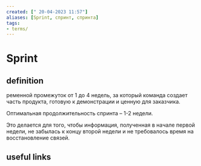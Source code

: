 ```yaml
---
created: [" 20-04-2023 11:57"]
aliases: [Sprint, спринт, спринта]
tags:
- terms/
---
```


# Sprint

## definition

ременной промежуток от 1 до 4 недель, за который команда создает часть продукта, готовую к демонстрации и ценную для заказчика. 

Оптимальная продолжительность спринта – 1-2 недели. 

Это делается для того, чтобы информация, полученная в начале первой недели, не забылась к концу второй недели и не требовалось время на восстановление связей.
 
## useful links

